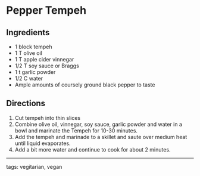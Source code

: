 # Pepper Tempeh

## Ingredients

* 1 block tempeh
* 1 T olive oil
* 1 T apple cider vinnegar
* 1/2 T soy sauce or Braggs
* 1 t garlic powder
* 1/2 C water
* Ample amounts of coursely ground black pepper to taste

## Directions

1. Cut tempeh into thin slices
2. Combine olive oil, vinnegar, soy sauce, garlic powder and water in a bowl and marinate the Tempeh for 10-30 minutes.
3. Add the tempeh and marinade to a skillet and saute over medium heat until liquid evaporates.
4. Add a bit more water and continue to cook for about 2 minutes.

---
tags: vegitarian, vegan
